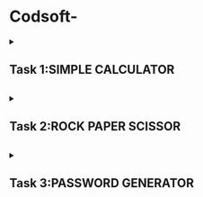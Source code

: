 # Codsoft-
<details>
<summary><h2>Task 1:SIMPLE CALCULATOR<h2></summary>

<h4>Code:</h4>

print("SIMPLE CALCULATOR")

print("1-Add")
print("2-Substract")
print("3-Multiply")
print("4-Divide")
option=int(input("choose an operation"))
result=0

if(option in [1,2,3,4]):
    n1=float(input("enter first number: "))
    n2=float(input("enter second number: "))
    
    if(option == 1):
        result = n1 + n2
    elif(option ==2):
        result = n1-n2
    elif(option==3):
        result=n1*n2
    elif(option==4):
        result = n1/n2
else:
    print("Invalid operation")  
    
print("The result = {}".format(result))

</details>

<details>
<summary><h2>Task 2:ROCK PAPER SCISSOR<h2></summary>

<h4>Code:</h4>
 
import random
print("INSTRUCTIONS\n Rock beats Scissor\n Scissors beats paper\n Paper beats Rock\n")

def get_choice():
    while True:
        user_choice = input("Enter your choice: Type 0 for Rock, 1 for Paper, 2 for Scissors, or 'y' to stop playing. ")
        if user_choice.lower() == 'no':
            return 'no'
        try:
            user_choice = int(user_choice)
            if user_choice >= 0 and user_choice <= 2:
                return user_choice
            else:
                print("You entered an invalid number. Please try again.")
        except ValueError:
            print("Invalid input. Please try again.")

def winner(user_choice, computer_choice):
    if user_choice == computer_choice:
        return "It's a draw."
    elif (user_choice == 0 and computer_choice == 2) or \
         (user_choice == 1 and computer_choice == 0) or \
         (user_choice == 2 and computer_choice == 1):
        return "You win!"
    else:
        return "You lose."

def lets_play():
    while True:
        user_choice = get_choice()
        if user_choice == 'no':
            break
        computer_choice = random.randint(0, 2)
        print(f"\nComputer chose: {computer_choice}")
        print(winner(user_choice, computer_choice))

lets_play()

</details>

<details>
<summary><h2>Task 3:PASSWORD GENERATOR<h2></summary>

<h4>Code:</h4>

import random
import string

print("PASSWORD GENERATOR\n")

def password(len):
    characters = string.ascii_letters + string.digits + string.punctuation
    
    password = [                                 # Each type to be included
        random.choice(string.ascii_lowercase),
        random.choice(string.ascii_uppercase),
        random.choice(string.digits),
        random.choice(string.punctuation)
    ]
    
    for _ in range(len - 4):
        password.append(random.choice(characters))
    
    random.shuffle(password) # Shuffling
    
    return ''.join(password)

len = int(input("Enter the length of Password: ")) # Password length

print("The Generated Password is : ", password(len)) # Generate password

</details>
